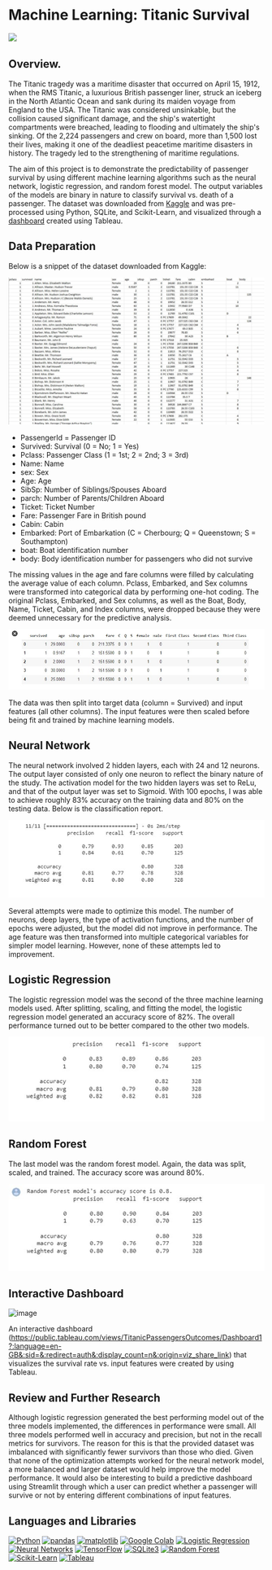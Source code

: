 # Machine Learning: Titanic Survival
<img src="https://images8.alphacoders.com/405/405029.jpg">

## Overview.

The Titanic tragedy was a maritime disaster that occurred on April 15, 1912, when the RMS Titanic, a luxurious British passenger liner, struck an iceberg in the North Atlantic Ocean and sank during its maiden voyage from England to the USA. The Titanic was considered unsinkable, but the collision caused significant damage, and the ship's watertight compartments were breached, leading to flooding and ultimately the ship's sinking. Of the 2,224 passengers and crew on board, more than 1,500 lost their lives, making it one of the deadliest peacetime maritime disasters in history. The tragedy led to the strengthening of maritime regulations.

The aim of this project is to demonstrate the predictability of passenger survival by using different machine learning algorithms such as the neural network, logistic regression, and random forest model. The output variables of the models are binary in nature to classify survival vs. death of a passenger. The dataset was downloaded from [Kaggle](https://www.kaggle.com/) and was pre-processed using Python, SQLite, and Scikit-Learn, and visualized through a [dashboard](https://public.tableau.com/app/profile/ji.yeol.yang/viz/titanic_16825642408080/Dashboard) created using Tableau.

## Data Preparation

Below is a snippet of the dataset downloaded from Kaggle:

![rawdata](https://github.com/ericyang91/Machine_Learning_Titanic_Survival/blob/main/images/rawdata.jpg)

- PassengerId = Passenger ID
- Survived: Survival (0 = No; 1 = Yes)
- Pclass: Passenger Class (1 = 1st; 2 = 2nd; 3 = 3rd)
- Name: Name
- sex: Sex
- Age: Age
- SibSp: Number of Siblings/Spouses Aboard
- parch: Number of Parents/Children Aboard
- Ticket: Ticket Number
- Fare: Passenger Fare in British pound
- Cabin: Cabin
- Embarked: Port of Embarkation (C = Cherbourg; Q = Queenstown; S = Southampton)
- boat: Boat identification number
- body: Body identification number for passengers who did not survive

The missing values in the age and fare columns were filled by calculating the average value of each column. Pclass, Embarked, and Sex columns were transformed into categorical data by performing one-hot coding. The original Pclass, Embarked, and Sex columns, as well as the Boat, Body, Name, Ticket, Cabin, and Index columns, were dropped because they were deemed unnecessary for the predictive analysis.

![cleandata](https://github.com/ericyang91/Machine_Learning_Titanic_Survival/blob/main/images/cleandata.jpg)

The data was then split into target data (column = Survived) and input features (all other columns). The input features were then scaled before being fit and trained by machine learning models.

## Neural Network

The neural network involved 2 hidden layers, each with 24 and 12 neurons. The output layer consisted of only one neuron to reflect the binary nature of the study. The activation model for the two hidden layers was set to ReLu, and that of the output layer was set to Sigmoid. With 100 epochs, I was able to achieve roughly 83% accuracy on the training data and 80% on the testing data. Below is the classification report.

![classification](https://github.com/ericyang91/Machine_Learning_Titanic_Survival/blob/main/images/classification.jpg)

Several attempts were made to optimize this model. The number of neurons, deep layers, the type of activation functions, and the number of epochs were adjusted, but the model did not improve in performance. The age feature was then transformed into multiple categorical variables for simpler model learning. However, none of these attempts led to improvement.

## Logistic Regression

The logistic regression model was the second of the three machine learning models used. After splitting, scaling, and fitting the model, the logistic regression model generated an accuracy score of 82%. The overall performance turned out to be better compared to the other two models.

![logisticregression](https://github.com/ericyang91/Machine_Learning_Titanic_Survival/blob/main/images/logisticregression.jpg)

## Random Forest

The last model was the random forest model. Again, the data was split, scaled, and trained. The accuracy score was around 80%.

![randomforest](https://github.com/ericyang91/Machine_Learning_Titanic_Survival/blob/main/images/randomforest.jpg)

## Interactive Dashboard
![image](https://github.com/user-attachments/assets/f9d17115-4f3e-4697-8f32-3df7880beddd)


An interactive dashboard (https://public.tableau.com/views/TitanicPassengersOutcomes/Dashboard1?:language=en-GB&:sid=&:redirect=auth&:display_count=n&:origin=viz_share_link) that visualizes the survival rate vs. input features were created by using Tableau.


## Review and Further Research

Although logistic regression generated the best performing model out of the three models implemented, the differences in performance were small. All three models performed well in accuracy and precision, but not in the recall metrics for survivors. The reason for this is that the provided dataset was imbalanced with significantly fewer survivors than those who died. Given that none of the optimization attempts worked for the neural network model, a more balanced and larger dataset would help improve the model performance. It would also be interesting to build a predictive dashboard using Streamlit through which a user can predict whether a passenger will survive or not by entering different combinations of input features.


## Languages and Libraries

[![Python](https://img.shields.io/badge/Python-3.x-blue.svg)](https://www.python.org/)
[![pandas](https://img.shields.io/badge/pandas-1.x-orange.svg)](https://pandas.pydata.org/)
[![matplotlib](https://img.shields.io/badge/matplotlib-3.x-green.svg)](https://matplotlib.org/)
[![Google Colab](https://img.shields.io/badge/Google%20Colab-blueviolet.svg)](https://colab.research.google.com/)
[![Logistic Regression](https://img.shields.io/badge/Logistic%20Regression-red.svg)](https://en.wikipedia.org/wiki/Logistic_regression)
[![Neural Networks](https://img.shields.io/badge/Neural%20Networks-yellow.svg)](https://en.wikipedia.org/wiki/Artificial_neural_network)
[![TensorFlow](https://img.shields.io/badge/TensorFlow-2.x-orange.svg)](https://www.tensorflow.org/)
[![SQLite3](https://img.shields.io/badge/SQLite-3.x-blue.svg)](https://www.sqlite.org/index.html)
[![Random Forest](https://img.shields.io/badge/Random_Forest-Machine_Learning-green)](https://en.wikipedia.org/wiki/Random_forest)
[![Scikit-Learn](https://img.shields.io/badge/Scikit_Learn-Machine_Learning-blue)](https://scikit-learn.org/)
[![Tableau](https://img.shields.io/badge/Tableau-Data_Visualization-orange)](https://www.tableau.com/)

